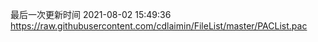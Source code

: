 最后一次更新时间 2021-08-02 15:49:36
https://raw.githubusercontent.com/cdlaimin/FileList/master/PACList.pac


